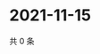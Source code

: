 # 2021-11-15

共 0 条

<!-- BEGIN WEIBO -->
<!-- 最后更新时间 Mon Nov 15 2021 23:19:37 GMT+0800 (China Standard Time) -->

<!-- END WEIBO -->
